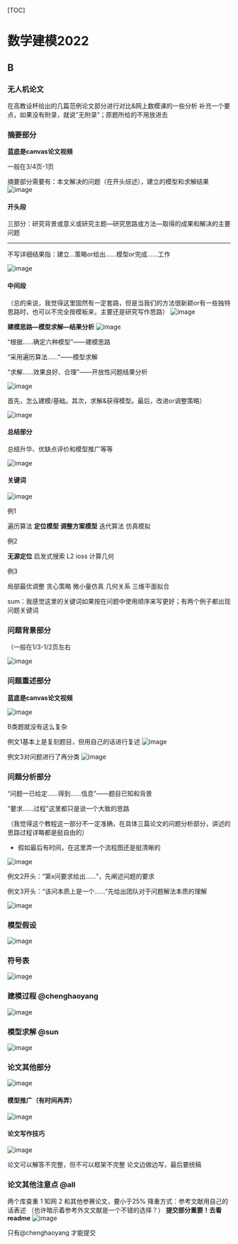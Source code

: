 [TOC]



# 数学建模2022

## B

### 无人机论文

在高教设杯给出的几篇范例论文部分进行对比&网上数模课的一些分析
补充一个要点，如果没有附录，就说”无附录”；原题所给的不用放进去


### 摘要部分
**蓝底是canvas论文视频**


一般在3/4页-1页

摘要部分需要有：本文解决的问题（在开头综述），建立的模型和求解结果
![image](https://github.com/CUMCM2023-111/Essay-writing/assets/136955812/a8ba38e4-58de-4f23-a9a1-01426cd82806)



#### 开头段

三部分：研究背景或意义或研究主题—研究思路或方法—取得的成果和解决的主要问题



---


不写详细结果指：建立…策略or给出……模型or完成……工作

![image](https://github.com/CUMCM2023-111/Essay-writing/assets/136955812/19fbda67-7a7d-4a40-a787-998559dc03a6)


#### 中间段

（总的来说，我觉得这里固然有一定套路，但是当我们的方法很新颖or有一些独特思路时，也可以不完全按模板来，主要还是研究写作思路）
![image](https://github.com/CUMCM2023-111/Essay-writing/assets/136955812/5855f672-c2df-4ec7-a8af-7f503c0c6578)





**建模思路—模型求解—结果分析**
![image](https://github.com/CUMCM2023-111/Essay-writing/assets/136955812/4a55dda7-f6a2-4f93-8cd5-a0b41055e6cc)





“根据……确定六种模型”——建模思路

“采用遍历算法……”——模型求解

“求解……效果良好、合理”——开放性问题结果分析

![image](https://github.com/CUMCM2023-111/Essay-writing/assets/136955812/366c1ee6-f806-477f-a751-8710c9e4a67d)

首先，怎么建模/基础。其次，求解&获得模型。最后，改进or调整策略）

![image](https://github.com/CUMCM2023-111/Essay-writing/assets/136955812/accb87ca-daed-4fdd-869c-d147e4e9ff80)


#### 总结部分

总结升华、优缺点评价和模型推广等等

![image](https://github.com/CUMCM2023-111/Essay-writing/assets/136955812/a027c636-c0b9-4705-a25a-8701a1b75428)


#### 关键词
![image](https://github.com/CUMCM2023-111/Essay-writing/assets/136955812/940b676f-d2c5-4d1f-b268-d1ba62b51675)



例1

遍历算法  **定位模型  调整方案模型**  迭代算法  仿真模拟

例2

**无源定位**  启发式搜索  L2 ioss 计算几何

例3

局部最优调整  贪心策略  微小量仿真  几何关系  三维平面拟合

sum：我感觉这里的关键词如果按在问题中使用顺序来写更好；有两个例子都出现问题关键词



### 问题背景部分

（一般在1/3-1/2页左右

![image](https://github.com/CUMCM2023-111/Essay-writing/assets/136955812/36dcd7b5-0b32-47fc-b0f2-cf5afe329986)




### 问题重述部分
**蓝底是canvas论文视频**



![image](https://github.com/CUMCM2023-111/Essay-writing/assets/136955812/31b61d3b-ce0b-4e7c-9a57-9250cb002108)

B类题就没有这么复杂

例文1基本上是复刻题目，但用自己的话进行复述
![image](https://github.com/CUMCM2023-111/Essay-writing/assets/136955812/1899b68d-c7fc-4a93-a71f-051184c1655c)


例文3对问题进行了再分类
![image](https://github.com/CUMCM2023-111/Essay-writing/assets/136955812/09e3b660-2cb9-4ba4-8dc1-6024f4c768b8)



### 问题分析部分



“问题一已给定……得到……信息”——题目已知和背景

"要求……过程"这里都只是说一个大致的思路

（我觉得这个教程这一部分不一定准确，在具体三篇论文的问题分析部分，讲述的思路过程详略都是挺自由的）

- 假如最后有时间，在这里弄一个流程图还是挺清晰的

![image](https://github.com/CUMCM2023-111/Essay-writing/assets/136955812/7a76a93c-2352-41b7-b96f-a93d1841392c)






例文2开头：“第x问要求给出……”，先阐述问题的要求

例文3开头：“该问本质上是一个……”先给出团队对于问题解法本质的理解

![image](https://github.com/CUMCM2023-111/Essay-writing/assets/136955812/eb2974cc-a2e0-43d1-ba35-c32f5d5938a7)

### 模型假设
![image](https://github.com/CUMCM2023-111/Essay-writing/assets/136955812/00e4ffc5-cad7-4f81-b008-a7aa43b1e3c9)

### 符号表
![image](https://github.com/CUMCM2023-111/Essay-writing/assets/136955812/ec687459-13c1-4cd3-a864-f0673fd09958)

### 建模过程 @chenghaoyang
![image](https://github.com/CUMCM2023-111/Essay-writing/assets/136955812/bdfede79-0fce-44cf-926e-f657282dadf2)

### 模型求解 @sun
![image](https://github.com/CUMCM2023-111/Essay-writing/assets/136955812/8b7124b9-df74-4689-a136-d91a1399be1b)

### 论文其他部分

![image](https://github.com/CUMCM2023-111/Essay-writing/assets/136955812/c389b2da-e108-4e5f-b6ae-82ae61314610)
#### 模型推广（有时间再弄）
![image](https://github.com/CUMCM2023-111/Essay-writing/assets/136955812/f8276228-b802-484d-8e8a-030decc682b1)

#### 论文写作技巧
![image](https://github.com/CUMCM2023-111/Essay-writing/assets/136955812/b6d8f9ef-67a1-4ced-9311-43a68481ee66)

论文可以解答不完整，但不可以框架不完整
论文边做边写，最后要统稿

### 论文其他注意点 @all
两个库查重 1 知网 2 和其他参赛论文，要小于25%
降重方式：参考文献用自己的话表述
（也许暗示着参考外文文献是一个不错的选择？）
**提交部分重要！去看readme**
![image](https://github.com/CUMCM2023-111/Essay-writing/assets/136955812/6ca96a8a-dd00-45a8-b1d0-fac43c8d9f7e)

只有@chenghaoyang 才能提交








































